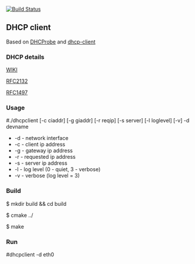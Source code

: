 [![Build Status](https://travis-ci.org/nttlman23/dhcpclient.svg?branch=master)](https://travis-ci.org/nttlman23/dhcpclient)

## DHCP client

Based on [DHCProbe](https://github.com/JohannesBuchner/DHCProbe) and [dhcp-client](https://github.com/samueldotj/dhcp-client)

### DHCP details

[WIKI](https://en.wikipedia.org/wiki/Dynamic_Host_Configuration_Protocol)

[RFC2132](https://tools.ietf.org/html/rfc2132)

[RFC1497](https://tools.ietf.org/html/rfc1497)


### Usage

#./dhcpclient [-c ciaddr] [-g giaddr] [-r reqip] [-s server] [-l loglevel] [-v] -d devname
- -d - network interface
- -c - client ip address
- -g - gateway ip address
- -r - requested ip address
- -s - server ip address
- -l - log level (0 - quiet, 3 - verbose)
- -v - verbose (log level = 3)

### Build
$ mkdir build && cd build

$ cmake ../

$ make

### Run
#dhcpclient -d eth0

